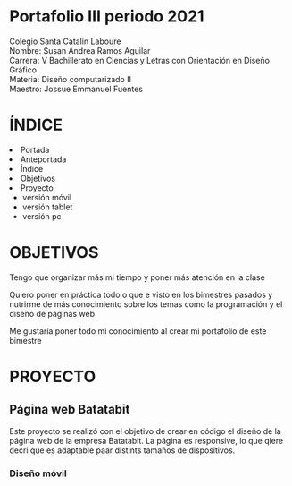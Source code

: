 # Portafolio III periodo 2021
<p>Colegio Santa Catalin Laboure<br>Nombre: Susan Andrea Ramos Aguilar<br>Carrera: V Bachillerato en Ciencias y Letras con Orientación en Diseño Gráfico<br>Materia: Diseño computarizado II <br>Maestro: Jossue Emmanuel Fuentes</p>

# ÍNDICE
<li>Portada</li>
<li>Anteportada</li>
<li>Índice</li>
<li>Objetivos</li>
<li>Proyecto<ul><li>versión móvil</li><li>versión tablet</li><li>versión pc</li></ul></li>

# OBJETIVOS
 <p>Tengo que organizar más mi tiempo y poner más atención en la clase</p>
<p>Quiero poner en práctica todo o que e visto en los bimestres pasados y nutrirme de más conocimiento sobre los temas como la programación y el diseño de páginas web</p>
<p>Me gustaría poner todo mi conocimiento al crear mi portafolio de este bimestre</p>

#  PROYECTO
<h2>Página web Batatabit</h2>
<p>Este proyecto se realizó con el objetivo de crear en código el diseño de la página web de la empresa Batatabit. La página es responsive, lo que qiere decri que es adaptable paar distints tamaños de dispositivos. </p>
<h3>Diseño móvil</h3>
